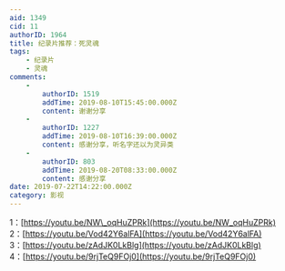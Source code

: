 ```yaml
---
aid: 1349
cid: 11
authorID: 1964
title: 纪录片推荐：死灵魂
tags:
    - 纪录片
    - 灵魂
comments:
    -
        authorID: 1519
        addTime: 2019-08-10T15:45:00.000Z
        content: 谢谢分享
    -
        authorID: 1227
        addTime: 2019-08-10T16:39:00.000Z
        content: 感谢分享，听名字还以为灵异类
    -
        authorID: 803
        addTime: 2019-08-20T08:33:00.000Z
        content: 感谢分享
date: 2019-07-22T14:22:00.000Z
category: 影视
---
```


1：[https://youtu.be/NW\_oqHuZPRk](https://youtu.be/NW_oqHuZPRk)  
2：[https://youtu.be/Vod42Y6alFA](https://youtu.be/Vod42Y6alFA)  
3：[https://youtu.be/zAdJK0LkBlg](https://youtu.be/zAdJK0LkBlg)  
4：[https://youtu.be/9rjTeQ9FOj0](https://youtu.be/9rjTeQ9FOj0)
